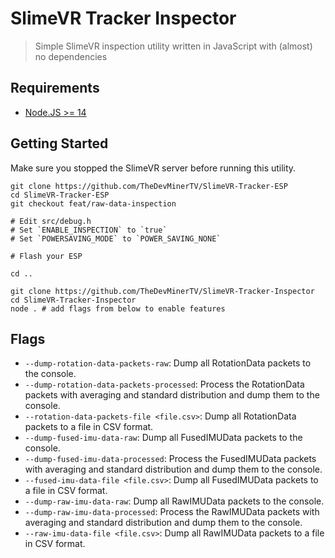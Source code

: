 # SlimeVR Tracker Inspector

> Simple SlimeVR inspection utility written in JavaScript with (almost) no dependencies

## Requirements

- [Node.JS >= 14](https://nodejs.org)

## Getting Started

Make sure you stopped the SlimeVR server before running this utility.

```shell
git clone https://github.com/TheDevMinerTV/SlimeVR-Tracker-ESP
cd SlimeVR-Tracker-ESP
git checkout feat/raw-data-inspection

# Edit src/debug.h
# Set `ENABLE_INSPECTION` to `true`
# Set `POWERSAVING_MODE` to `POWER_SAVING_NONE`

# Flash your ESP

cd ..

git clone https://github.com/TheDevMinerTV/SlimeVR-Tracker-Inspector
cd SlimeVR-Tracker-Inspector
node . # add flags from below to enable features
```

## Flags

- `--dump-rotation-data-packets-raw`: Dump all RotationData packets to the console.
- `--dump-rotation-data-packets-processed`: Process the RotationData packets with averaging and standard distribution and dump them to the console.
- `--rotation-data-packets-file <file.csv>`: Dump all RotationData packets to a file in CSV format.
- `--dump-fused-imu-data-raw`: Dump all FusedIMUData packets to the console.
- `--dump-fused-imu-data-processed`: Process the FusedIMUData packets with averaging and standard distribution and dump them to the console.
- `--fused-imu-data-file <file.csv>`: Dump all FusedIMUData packets to a file in CSV format.
- `--dump-raw-imu-data-raw`: Dump all RawIMUData packets to the console.
- `--dump-raw-imu-data-processed`: Process the RawIMUData packets with averaging and standard distribution and dump them to the console.
- `--raw-imu-data-file <file.csv>`: Dump all RawIMUData packets to a file in CSV format.
